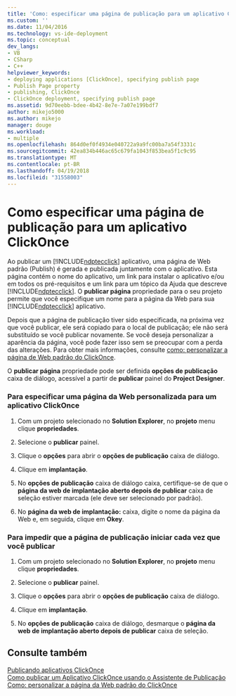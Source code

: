 ```yaml
---
title: 'Como: especificar uma página de publicação para um aplicativo ClickOnce | Microsoft Docs'
ms.custom: ''
ms.date: 11/04/2016
ms.technology: vs-ide-deployment
ms.topic: conceptual
dev_langs:
- VB
- CSharp
- C++
helpviewer_keywords:
- deploying applications [ClickOnce], specifying publish page
- Publish Page property
- publishing, ClickOnce
- ClickOnce deployment, specifying publish page
ms.assetid: 9d70eebb-bdee-4b42-8e7e-7a07e199bdf7
author: mikejo5000
ms.author: mikejo
manager: douge
ms.workload:
- multiple
ms.openlocfilehash: 864d0ef0f4934e040722a9a9fc00ba7a54f3331c
ms.sourcegitcommit: 42ea834b446ac65c679fa1043f853bea5f1c9c95
ms.translationtype: MT
ms.contentlocale: pt-BR
ms.lasthandoff: 04/19/2018
ms.locfileid: "31558003"
---
```

# <a name="how-to-specify-a-publish-page-for-a-clickonce-application"></a>Como especificar uma página de publicação para um aplicativo ClickOnce
Ao publicar um [!INCLUDE[ndptecclick](../deployment/includes/ndptecclick_md.md)] aplicativo, uma página de Web padrão (Publish) é gerada e publicada juntamente com o aplicativo. Esta página contém o nome do aplicativo, um link para instalar o aplicativo e/ou em todos os pré-requisitos e um link para um tópico da Ajuda que descreve [!INCLUDE[ndptecclick](../deployment/includes/ndptecclick_md.md)]. O **publicar página** propriedade para o seu projeto permite que você especifique um nome para a página da Web para sua [!INCLUDE[ndptecclick](../deployment/includes/ndptecclick_md.md)] aplicativo.  
  
 Depois que a página de publicação tiver sido especificada, na próxima vez que você publicar, ele será copiado para o local de publicação; ele não será substituído se você publicar novamente. Se você deseja personalizar a aparência da página, você pode fazer isso sem se preocupar com a perda das alterações. Para obter mais informações, consulte [como: personalizar a página de Web padrão do ClickOnce](../deployment/how-to-customize-the-default-web-page-for-a-clickonce-application.md).  
  
 O **publicar página** propriedade pode ser definida **opções de publicação** caixa de diálogo, acessível a partir de **publicar** painel do **Project Designer**.  
  
### <a name="to-specify-a-custom-web-page-for-a-clickonce-application"></a>Para especificar uma página da Web personalizada para um aplicativo ClickOnce  
  
1.  Com um projeto selecionado no **Solution Explorer**, no **projeto** menu clique **propriedades**.  
  
2.  Selecione o **publicar** painel.  
  
3.  Clique o **opções** para abrir o **opções de publicação** caixa de diálogo.  
  
4.  Clique em **implantação**.  
  
5.  No **opções de publicação** caixa de diálogo caixa, certifique-se de que o **página da web de implantação aberto depois de publicar** caixa de seleção estiver marcada (ele deve ser selecionado por padrão).  
  
6.  No **página da web de implantação:** caixa, digite o nome da página da Web e, em seguida, clique em **Okey**.  
  
### <a name="to-prevent-the-publish-page-from-launching-each-time-you-publish"></a>Para impedir que a página de publicação iniciar cada vez que você publicar  
  
1.  Com um projeto selecionado no **Solution Explorer**, no **projeto** menu clique **propriedades**.  
  
2.  Selecione o **publicar** painel.  
  
3.  Clique o **opções** para abrir o **opções de publicação** caixa de diálogo.  
  
4.  Clique em **implantação**.  
  
5.  No **opções de publicação** caixa de diálogo, desmarque o **página da web de implantação aberto depois de publicar** caixa de seleção.  
  
## <a name="see-also"></a>Consulte também  
 [Publicando aplicativos ClickOnce](../deployment/publishing-clickonce-applications.md)   
 [Como publicar um Aplicativo ClickOnce usando o Assistente de Publicação](../deployment/how-to-publish-a-clickonce-application-using-the-publish-wizard.md)   
 [Como: personalizar a página da Web padrão do ClickOnce](../deployment/how-to-customize-the-default-web-page-for-a-clickonce-application.md)